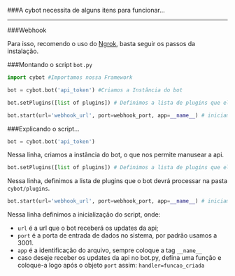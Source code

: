 ###A cybot necessita de alguns itens para funcionar...
***

###Webhook

Para isso, recomendo o uso do [Ngrok](http://ngrok.com/), basta seguir os passos da instalação.

###Montando o script `bot.py`

```python
import cybot #Importamos nossa Framework

bot = cybot.bot('api_token') #Criamos a Instância do bot

bot.setPlugins([list of plugins]) # Definimos a lista de plugins que ele utilizará

bot.start(url='webhook_url', port=webhook_port, app=__name__) # iniciamos definimos os dados de inicialização
```

###Explicando o script...

```python
bot = cybot.bot('api_token')
```
Nessa linha, criamos a instância do bot, o que nos permite manusear a api.

```python
bot.setPlugins([list of plugins]) # Definimos a lista de plugins que ele utilizará
```
Nessa linha, definimos a lista de plugins que o bot devrá processar na pasta `cybot/plugins`.

```python
bot.start(url='webhook_url', port=webhook_port, app=__name__) # iniciamos definimos os dados de inicialização
```
Nessa linha definimos a inicialização do script, onde:

* `url` é a url que o bot receberá os updates da api;
* `port` é a porta de entrada de dados no sistema, por padrão usamos a 3001.
* `app` é a identificação do arquivo, sempre coloque a tag `__name__`
* caso deseje receber os updates da api no bot.py, defina uma função e coloque-a logo após o objeto `port` assim: `handler=funcao_criada` 
